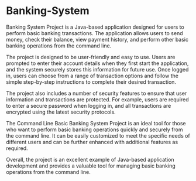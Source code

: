 # Banking-System
Banking System Project is a Java-based application designed for users to perform basic banking transactions. The application allows users to send money, check their balance, view payment history, and perform other basic banking operations from the command line.

The project is designed to be user-friendly and easy to use. Users are prompted to enter their account details when they first start the application, and the system securely stores this information for future use. Once logged in, users can choose from a range of transaction options and follow the simple step-by-step instructions to complete their desired transaction.

The project also includes a number of security features to ensure that user information and transactions are protected. For example, users are required to enter a secure password when logging in, and all transactions are encrypted using the latest security protocols.

The Command Line Basic Banking System Project is an ideal tool for those who want to perform basic banking operations quickly and securely from the command line. It can be easily customized to meet the specific needs of different users and can be further enhanced with additional features as required.

Overall, the project is an excellent example of Java-based application development and provides a valuable tool for managing basic banking operations from the command line.
